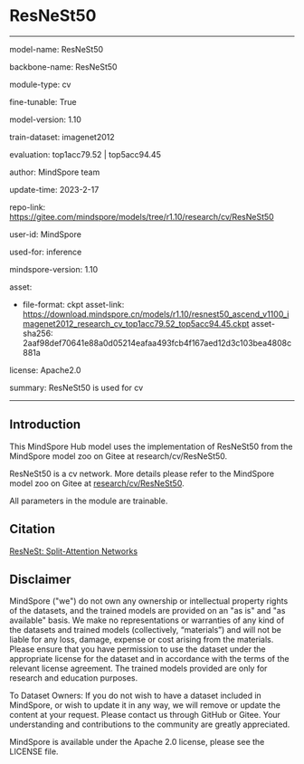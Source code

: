 # ResNeSt50

---

model-name: ResNeSt50

backbone-name: ResNeSt50

module-type: cv

fine-tunable: True

model-version: 1.10

train-dataset: imagenet2012

evaluation: top1acc79.52 | top5acc94.45

author: MindSpore team

update-time: 2023-2-17

repo-link: <https://gitee.com/mindspore/models/tree/r1.10/research/cv/ResNeSt50>

user-id: MindSpore

used-for: inference

mindspore-version: 1.10

asset:

-
    file-format: ckpt
    asset-link: <https://download.mindspore.cn/models/r1.10/resnest50_ascend_v1100_imagenet2012_research_cv_top1acc79.52_top5acc94.45.ckpt>
    asset-sha256: 2aaf98def70641e88a0d05214eafaa493fcb4f167aed12d3c103bea4808c881a

license: Apache2.0

summary: ResNeSt50 is used for cv

---

## Introduction

This MindSpore Hub model uses the implementation of ResNeSt50 from the MindSpore model zoo on Gitee at research/cv/ResNeSt50.

ResNeSt50 is a cv network. More details please refer to the MindSpore model zoo on Gitee at [research/cv/ResNeSt50](https://gitee.com/mindspore/models/blob/r1.10/research/cv/ResNeSt50/README.md).

All parameters in the module are trainable.

## Citation

[ResNeSt: Split-Attention Networks](https://arxiv.org/pdf/2004.08955.pdf)

## Disclaimer

MindSpore ("we") do not own any ownership or intellectual property rights of the datasets, and the trained models are provided on an "as is" and "as available" basis. We make no representations or warranties of any kind of the datasets and trained models (collectively, “materials”) and will not be liable for any loss, damage, expense or cost arising from the materials. Please ensure that you have permission to use the dataset under the appropriate license for the dataset and in accordance with the terms of the relevant license agreement. The trained models provided are only for research and education purposes.

To Dataset Owners: If you do not wish to have a dataset included in MindSpore, or wish to update it in any way, we will remove or update the content at your request. Please contact us through GitHub or Gitee. Your understanding and contributions to the community are greatly appreciated.

MindSpore is available under the Apache 2.0 license, please see the LICENSE file.
